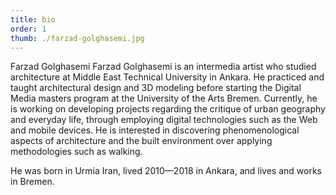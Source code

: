 ```yaml
---
title: bio
order: 1
thumb: ./farzad-golghasemi.jpg
---
```


Farzad Golghasemi Farzad Golghasemi is an intermedia artist who studied architecture at Middle East Technical University in Ankara. He practiced and taught architectural design and 3D modeling before starting the Digital Media masters program at the University of the Arts Bremen. Currently, he is working on developing projects regarding the critique of urban geography and everyday life, through employing digital technologies such as the Web and mobile devices. He is interested in discovering phenomenological aspects of architecture and the built environment over applying methodologies such as walking.

He was born in Urmia Iran, lived 2010—2018 in Ankara, and lives and works in Bremen.